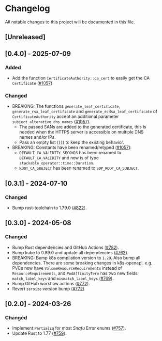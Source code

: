 # Changelog

All notable changes to this project will be documented in this file.

## [Unreleased]

## [0.4.0] - 2025-07-09

### Added

- Add the function `CertificateAuthority::ca_cert` to easily get the CA `Certificate` ([#1057]).

### Changed

- BREAKING: The functions `generate_leaf_certificate`, `generate_rsa_leaf_certificate` and
  `generate_ecdsa_leaf_certificate` of `CertificateAuthority` accept an additional parameter
  `subject_alterative_dns_names` ([#1057]).
  - The passed SANs are added to the generated certificate, this is needed when the HTTPS server is
    accessible on multiple DNS names and/or IPs.
  - Pass an empty list (`[]`) to keep the existing behavior.
- BREAKING: Constants have been renamed/retyped ([#1057]):
  - `DEFAULT_CA_VALIDITY_SECONDS` has been renamed to `DEFAULT_CA_VALIDITY` and now is of type `stackable_operator::time::Duration`.
  - `ROOT_CA_SUBJECT` has been renamed to `SDP_ROOT_CA_SUBJECT`.

[#1057]: https://github.com/stackabletech/operator-rs/pull/1057

## [0.3.1] - 2024-07-10

### Changed

- Bump rust-toolchain to 1.79.0 ([#822]).

[#822]: https://github.com/stackabletech/operator-rs/pull/822

## [0.3.0] - 2024-05-08

### Changed

- Bump Rust dependencies and GitHub Actions ([#782]).
- Bump kube to 0.89.0 and update all dependencies ([#762]).
- BREAKING: Bump k8s compilation version to `1.29`. Also bump all dependencies.
  There are some breaking changes in k8s-openapi, e.g. PVCs now have `VolumeResourceRequirements` instead of `ResourceRequirements`,
  and `PodAffinityTerm` has two new fields `match_label_keys` and `mismatch_label_keys` ([#769]).
- Bump GitHub workflow actions ([#772]).
- Revert `zeroize` version bump ([#772]).

[#762]: https://github.com/stackabletech/operator-rs/pull/762
[#769]: https://github.com/stackabletech/operator-rs/pull/769
[#772]: https://github.com/stackabletech/operator-rs/pull/772
[#782]: https://github.com/stackabletech/operator-rs/pull/782

## [0.2.0] - 2024-03-26

### Changed

- Implement `PartialEq` for most _Snafu_ Error enums ([#757]).
- Update Rust to 1.77 ([#759]).

[#757]: https://github.com/stackabletech/operator-rs/pull/757
[#759]: https://github.com/stackabletech/operator-rs/pull/759
